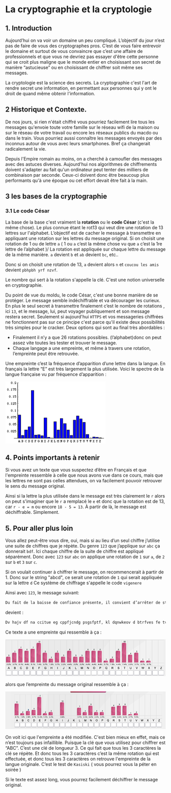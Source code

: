# La cryptographie et la cryptologie

## 1. Introduction
Aujourd’hui on va voir un domaine un peu compliqué. L’objectif du jour n’est pas de faire de vous des cryptographes pros. C’est de vous faire entrevoir le domaine et surtout de vous convaincre que c’est une affaire de professionnels et que vous ne devriez pas essayer d'être cette personne qui se croit plus maligne que le monde entier en choisissant son secret de manière “astucieuse” ou en choisissant de chiffrer soit même ses messages.

La cryptologie est la science des secrets. La cryptographie c'est l'art de rendre secret une information, en permettant aux personnes qui y ont le droit de quand même obtenir l'information.

## 2 Historique et Contexte.
De nos jours, si rien n'était chiffré vous pourriez facilement lire tous les messages qu'envoie toute votre famille sur le réseau wifi de la maison ou sur le réseau de votre travail ou encore les réseaux publics du macdo ou dans le train. Vous pourriez aussi connaître les messages envoyés par des inconnus autour de vous avec leurs smartphones. Bref ça changerait radicalement la vie.

Depuis l'Empire romain au moins, on a cherché à camoufler des messages avec des astuces diverses. Aujourd'hui nos algorithmes de chiffrements doivent s'adapter au fait qu'un ordinateur peut tenter des milliers de combinaison par seconde. Ceux-ci doivent donc être beaucoup plus performants qu'à une époque ou cet effort devait être fait à la main.

## 3 les bases de la cryptographie
### 3.1 Le code César
La base de la base c'est vraiment la **rotation** ou le **code César** (c'est la même chose). Le plus connue étant le rot13 qui veut dire une rotation de 13 lettres sur l'alphabet. L’objectif est de cacher le message à transmettre en appliquant une rotation sur les lettres du message original. Si on choisit une rotation de 1 ou de lettre `a` ( 1 ou `a` c’est la même chose vu que `a` c’est la 1re lettre de l’alphabet )/ La rotation est appliquée sur chaque lettre du message de la même manière. `a` devient `b` et `ab` devient `bc`, etc..

Donc si on choisit une rotation de 13, `a` devient alors `n` et `coucou les amis` devient `pbhpbh yrf nzvf`.

Le nombre qui sert à la rotation  s'appelle la clé. C'est une notion universelle en cryptographie.

Du point de vue du moldu, le code César, c'est une bonne manière de se protéger. Le message semble indéchiffrable et va décourager les curieux. En plus le seul secret à transmettre finalement c’est le nombre de rotations , ici `13`, et le message, lui, peut voyager publiquement et son message restera secret. Seulement si aujourd'hui `HTTPS` et vos messageries chiffrées ne fonctionnent pas sur ce principe c'est parce qu'il existe deux possibilités très simples pour le cracker. Deux options qui sont au final très abordables :

- Finalement il n’y a que 26 rotations possibles. (l’alphabet)donc on peut assez vite toutes les tester et trouver le message.
- Chaque langage a une empreinte, et même à travers une rotation, l’empreinte peut être retrouvée.

Une empreinte c’est la fréquence d’apparition d’une lettre dans la langue. En français la lettre “E” est très largement la plus utilisée. Voici le spectre de la langue française vu par fréquence d’apparition :

![analysis_frequency_french](https://raw.githubusercontent.com/bafraikin/ressource_thp_cursus_secu/master/ressources/jour_03/french_frequency_analysis.gif)


## 4. Points importants à retenir
Si vous avez un texte que vous suspectez d’être en Français et que l'empreinte ressemble à celle que nous avons vue dans ce cours, mais que les lettres ne sont pas celles attendues, on va facilement pouvoir retrouver le sens du message original.

Ainsi si la lettre la plus utilisée dans le message est très clairement le `r` alors on peut s'imaginer que le `r` a remplacé le `e` et donc que la rotation est de 13, car `r - e = m` ou encore `18 - 5 = 13`. À partir de là, le message est déchiffrable. Simplement.

## 5. Pour aller plus loin

Vous allez peut-être vous dire, oui, mais si au lieu d’un seul chiffre j’utilise une suite de chiffres que je répète. Du genre `123` que j’applique sur `abc` ça donnerait `bdf`. Ici chaque chiffre de la suite de chiffre est appliqué séparément. Donc avec `123` sur `abc` on applique une rotation de `1` sur `a`, de `2` sur `b` et `3` sur `c`.

Si on voulait continuer à chiffrer le message, on recommencerait à partir de 1. Donc sur le string "abcd", ce serait une rotation de `1` qui serait appliquée sur la lettre `d` Ce système de chiffrage s'appelle le code `vigenere`

Ainsi avec `123`, le message suivant:

```txt
Du fait de la baisse de confiance présente, il convient d’arrêter de stigmatiser les principales alternatives imaginables, à long terme.
```

devient :

```txt
Dv hajv df na ccitue eg cppfjcndg psgsfptf, kl dqnwkeov d btrfves fe tvihoauksft lfu pskndkpbnet clugroctjxet kmbiiocbmgs, b nooi tftmf.
```

Ce texte a une empreinte qui ressemble à ça :

![message_chiffre_analysis](https://raw.githubusercontent.com/bafraikin/ressource_thp_cursus_secu/master/ressources/jour_03/Screen%20Shot%202021-11-03%20at%201.27.12%20PM.png)

alors que l’empreinte du message original ressemble à ça :

![message_analysis](https://raw.githubusercontent.com/bafraikin/ressource_thp_cursus_secu/master/ressources/jour_03/Screen%20Shot%202021-11-03%20at%201.26.41%20PM.png)

On voit ici que l'empreinte a été modifiée. C'est bien mieux en effet, mais ce n’est toujours pas infaillible. Puisque la clé que vous utilisez pour chiffrer est “ABC”. C’est une clé de longueur 3. Ce qui fait que tous les 3 caractères la clé se répète. Et donc tous les 3 caractères c’est la même rotation qui est effectuée, et donc tous les 3 caractères on retrouve l'empreinte de la langue originale. C’est le test de `Kasiski` ( vous pourrez vous la péter en soirée )

Si le texte est assez long, vous pourrez facilement déchiffrer le message original.